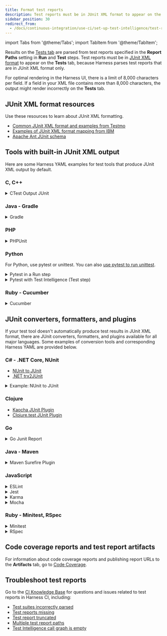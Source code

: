```yaml
---
title: Format test reports
description: Test reports must be in JUnit XML format to appear on the Tests tab.
sidebar_position: 30
redirect_from:
  - /docs/continuous-integration/use-ci/set-up-test-intelligence/test-report-ref
---
```


import Tabs from '@theme/Tabs';
import TabItem from '@theme/TabItem';

Results on the [Tests tab](./viewing-tests.md) are parsed from test reports specified in the **Report Paths** setting in **Run** and **Test** steps. Test reports must be in [JUnit XML format](https://llg.cubic.org/docs/junit/) to appear on the **Tests** tab, because Harness parses test reports that are in JUnit XML format only.

For optimal rendering in the Harness UI, there is a limit of 8,000 characters per field. If a field in your XML file contains more than 8,000 characters, the output might render incorrectly on the **Tests** tab.

## JUnit XML format resources

Use these resources to learn about JUnit XML formatting.

* [Common JUnit XML format and examples from Testmo](https://github.com/testmoapp/junitxml)
* [Examples of JUnit XML format mapping from IBM](https://www.ibm.com/docs/en/developer-for-zos/16.0?topic=formats-junit-xml-format)
* [Apache Ant JUnit schema](https://github.com/windyroad/JUnit-Schema)

## Tools with built-in JUnit XML output

Here are some Harness YAML examples for test tools that produce JUnit XML output by default.

### C, C++

<details>
<summary>CTest Output JUnit</summary>

You can use the [--output-junit](https://cmake.org/cmake/help/latest/manual/ctest.1.html#cmdoption-ctest-output-junit) command with CTest.

```yaml
              - step:
                  type: Run
                  identifier: test
                  name: Test
                  spec:
                    shell: Sh
                    command: |-
                      mkdir build
                      cmake -S . -B build
                      ctest --test-dir build --output-junit out.xml
                    reports:
                      type: JUnit
                      spec:
                        paths:
                          - /harness/build/out.xml
```

</details>

### Java - Gradle

<details>
<summary>Gradle</summary>

Run step:

```yaml
              - step:
                  type: Run
                  ...
                  spec:
                    shell: Sh
                    command: |-
                     test --tests
                    ...
                    reports:
                      type: JUnit
                      spec:
                        paths:
                          - "/harness/results.xml"
                      type: JUnit
```

Test step:

```yaml
              - step:
                  type: Test
                  name: Intelligent Tests
                  identifier: test
                  spec:
                    command: test --tests
                    shell: Sh
                    ...
                    reports:
                      - "/harness/results.xml"
```

</details>

### PHP

<details>
<summary>PHPUnit</summary>

```yaml
              - step:
                  type: Run
                  identifier: test
                  name: Test
                  spec:
                    shell: Sh
                    command: |-
                      mkdir -p /harness/phpunit
                      phpunit --log-junit /harness/phpunit/junit.xml tests
                    reports:
                      type: JUnit
                      spec:
                        paths:
                          - /harness/phpunit/junit.xml
```

</details>

### Python

For Python, use pytest or unittest. You can also [use pytest to run unittest](https://docs.pytest.org/en/latest/how-to/unittest.html).

<details>
<summary>Pytest in a Run step</summary>

This example runs pytest in a [Run step](../run-step-settings.md).

```yaml
              - step:
                  type: Run
                  identifier: test
                  name: Test
                  spec:
                    shell: Sh
                    command: |-
                      . venv/bin/activate
                      mkdir /harness/test-results
                      pytest --junitxml=harness/test-results/junit.xml
                    reports:
                      type: JUnit
                      spec:
                        paths:
                          - /harness/test-results/junit.xml
```

:::info

If you use [test splitting](./speed-up-ci-test-pipelines-using-parallelism) with pytest in a Run step, you must set `junit_family=xunit1` in your code repo's `pytest.ini` file or include `-o junit_family="xunit1"` in the step's `command`.

:::

</details>

<details>
<summary>Pytest with Test Intelligence (Test step)</summary>

This example runs pytest with [Test Intelligence](./ti-overview.md).

```yaml
              - step:
                  type: Test
                  name: Intelligent Tests
                  identifier: test
                  spec:
                    command: |-
                      python3 -m venv .venv
                      . .venv/bin/activate

                      python3 -m pip install -r requirements/test.txt
                      python3 -m pip install -e .

                      pytest --junitxml=out_report.xml
                    shell: Python
                    ...
                    reports:
                      - out_report.xml*
```

</details>

### Ruby - Cucumber

<details>
<summary>Cucumber</summary>

```yaml
              - step:
                  type: Run
                  identifier: test
                  name: Test
                  spec:
                    shell: Sh
                    command: |-
                      bundle check || bundle install
                      mkdir -p /harness/cucumber
                      bundle exec cucumber --format junit --out /harness/cucumber/junit.xml
                    reports:
                      type: JUnit
                      spec:
                        paths:
                          - /harness/cucumber/junit.xml
```

</details>

## JUnit converters, formatters, and plugins

If your test tool doesn't automatically produce test results in JUnit XML format, there are JUnit converters, formatters, and plugins available for all major languages. Some examples of conversion tools and corresponding Harness YAML are provided below.

### C# - .NET Core, NUnit

* [NUnit to JUnit](https://github.com/nunit/nunit-transforms/tree/master/nunit3-junit)
* [.NET trx2JUnit](https://github.com/gfoidl/trx2junit)

<details>
<summary>Example: NUnit to JUnit</summary>

```yaml
              - step:
                  type: Run
                  identifier: test
                  name: Test
                  spec:
                    shell: Powershell
                    command: |-
                      cd dotnet-agent/TestProject1
                      wget -UseBasicParsing https://dot.net/v1/dotnet-install.ps1 -o dotnet-install.ps1
                      .\dotnet-install.ps1
                      dotnet build

                      wget https://raw.githubusercontent.com/nunit/nunit-transforms/master/nunit3-junit/nunit3-junit.xslt -o nunit3-junit.xslt

                      "C:/Program Files (x86)/NUnit.org/nunit-console/nunit3-console.exe" dotnet-agent/TestProject1/bin/Debug/net48/TestProject1.dll --result="UnitTestResults.xml;transform=nunit3-junit.xslt"
                    reports:
                      type: JUnit
                      spec:
                        paths:
                          - UnitTestResults.xml
```

</details>

### Clojure

* [Kaocha JUnit Plugin](https://clojars.org/lambdaisland/kaocha-junit-xml)
* [Clojure.test JUnit Plugin](https://github.com/ruedigergad/test2junit)

### Go

<details>
<summary>Go Junit Report</summary>

You can use the [go-junit-report](https://github.com/jstemmer/go-junit-report) tool.

```yaml
              - step:
                  type: Run
                  identifier: test
                  name: Test
                  spec:
                    shell: Sh
                    command: |-
                      go install github.com/jstemmer/go-junit-report/v2@latest
                      go test -v ./... | tee report.out
                      cat report.out | $HOME/go/bin/go-junit-report -set-exit-code > report.xml
                    reports:
                      type: JUnit
                      spec:
                        paths:
                          - report.xml
```

</details>

### Java - Maven

<details>
<summary>Maven Surefire Plugin</summary>

This example uses the [Maven Surefire Plugin](https://maven.apache.org/surefire/maven-surefire-plugin/).

Run step:

```yaml
              - step:
                  type: Run
                  ...
                  spec:
                    shell: Sh
                    command: |-
                     test -Dmaven.test.failure.ignore=true -DfailIfNoTests=false
                    ...
                    reports:
                      type: JUnit
                      spec:
                        paths:
                          - "target/surefire-reports/*.xml"
                      type: JUnit
```

Test step:

```yaml
              - step:
                  type: Test
                  name: Intelligent Tests
                  identifier: test
                  spec:
                    command: test -Dmaven.test.failure.ignore=true -DfailIfNoTests=false
                    shell: Sh
                    ...
                    reports:
                      - "target/surefire-reports/*.xml"
```

</details>

### JavaScript

<details>
<summary>ESLint</summary>

[ESLint JUnit Formatter](https://eslint.org/docs/latest/use/formatters/#junit)

```yaml
  - step:
      type: Run
      name: Run ESLint Tests
      identifier: run_eslint_tests
      spec:
        shell: Sh
        command: |
          mkdir -p /harness/reports
          eslint ./src/ --format junit --output-file /harness/reports/eslint.xml
      reports:
        type: JUnit
        spec:
          paths:
            - "/harness/reports/eslint.xml"
```

</details>

<details>
<summary>Jest</summary>

[Jest JUnit Reporter](https://www.npmjs.com/package/jest-junit)

```yaml
  - step:
      type: Run
      name: Run Jest Tests
      identifier: run_jest_tests
      spec:
        shell: Sh
        command: |
          yarn add --dev jest-junit
          jest --ci --runInBand --reporters=default --reporters=jest-junit
      envVariables:
         JEST_JUNIT_OUTPUT_DIR: "/harness/reports"
      reports:
        type: JUnit
        spec:
          paths:
            - "/harness/reports/*.xml"
```

</details>

<details>
<summary>Karma</summary>

[Karma JUnit Reporter](https://www.npmjs.com/package/karma-junit-reporter)

```yaml
  - step:
      type: Run
      name: Run Karma Tests
      identifier: run_karma_tests
      spec:
        shell: Sh
        command: |
          npm install
          mkdir /harness/junit
          karma start ./karma.conf.js
      envVariables:
        JUNIT_REPORT_PATH: /harness/junit/
        JUNIT_REPORT_NAME: test-results.xml
      reports:
        type: JUnit
        spec:
          paths:
            - "/harness/junit/test-results.xml"
```

</details>

<details>
<summary>Mocha</summary>

[Mocha JUnit Reporter](https://www.npmjs.com/package/mocha-junit-reporter)

```yaml
  - step:
      type: Run
      name: Run Mocha Tests
      identifier: run_mocha_tests
      spec:
        shell: Sh
        command: |
          npm install
          mkdir /harness/junit
          mocha test --reporter mocha-junit-reporter --reporter-options mochaFile=./path_to_your/file.xml
      reports:
        type: JUnit
        spec:
          paths:
            - "/harness/junit/test-results.xml"
```

</details>

### Ruby - Minitest, RSpec

<details>
<summary>Minitest</summary>

Add the [Minitest Junit Formatter](https://github.com/aespinosa/minitest-junit) to your Gemfile.

```yaml
  - step:
      type: Run
      name: Run Ruby Tests
      identifier: run_ruby_tests
      spec:
        shell: Sh
        command: |
          bundle check || bundle install
          bundle exec rake test --junit
      reports:
        type: JUnit
        spec:
          paths:
            - "/harness/report.xml"
```

</details>

<details>
<summary>RSpec</summary>

Add the [RSpec JUnit formatter](https://rubygems.org/gems/rspec_junit_formatter) to your Gemfile.

```yaml
  - step:
      type: Run
      name: Run RSpec Tests
      identifier: run_rspec_tests
      spec:
        shell: Sh
        command: |
          bundle check --path=vendor/bundle || bundle install --path=vendor/bundle --jobs=4 --retry=3
          mkdir /harness/rspec
          bundle exec rspec --format progress --format RspecJunitFormatter -o /harness/rspec/rspec.xml
      reports:
        type: JUnit
        spec:
          paths:
            - "/harness/rspec/rspec.xml"
```

</details>

## Code coverage reports and test report artifacts

For information about code coverage reports and publishing report URLs to the **Artifacts** tab, go to [Code Coverage](./code-coverage.md).

## Troubleshoot test reports

Go to the [CI Knowledge Base](/kb/continuous-integration/continuous-integration-faqs) for questions and issues related to test reports in Harness CI, including:

* [Test suites incorrectly parsed](/kb/continuous-integration/continuous-integration-faqs/#test-reports-missing-or-test-suites-incorrectly-parsed)
* [Test reports missing](/kb/continuous-integration/continuous-integration-faqs/#test-reports-missing-or-test-suites-incorrectly-parsed)
* [Test report truncated](/kb/continuous-integration/continuous-integration-faqs/#why-is-the-test-report-truncated-in-tests-tab)
* [Multiple test report paths](/kb/continuous-integration/continuous-integration-faqs/#can-i-specify-multiple-paths-for-test-reports-in-a-run-step)
* [Test Intelligence call graph is empty](/kb/continuous-integration/continuous-integration-faqs/#on-the-tests-tab-the-test-intelligence-call-graph-is-empty-and-says-no-call-graph-is-created-when-all-tests-are-run)
